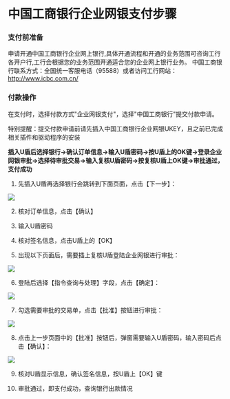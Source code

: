 # 中国工商银行企业网银支付步骤

### 支付前准备
申请开通中国工商银行企业网上银行,具体开通流程和开通的业务范围可咨询工行各开户行,工行会根据您的业务范围开通适合您的企业网上银行业务。
中国工商银行联系方式：全国统一客服电话（95588）或者访问工行网站：http://www.icbc.com.cn/

### 付款操作
在支付时，选择付款方式"企业网银支付"，选择"中国工商银行"提交付款申请。

特别提醒：提交付款申请前请先插入中国工商银行企业网银UKEY，且之前已完成相关插件和驱动程序的安装

**插入U盾后选择银行→确认订单信息→输入U盾密码→按U盾上的OK键→登录企业网银审批→选择待审批交易→输入复核U盾密码→按复核U盾上OK键→审批通过，支付成功**

1. 先插入U盾再选择银行会跳转到下面页面，点击【下一步】：

![](https://img30.360buyimg.com/pophelp/jfs/t5707/204/3892446237/176021/98f3f287/59434b47N1022b741.png)

2. 核对订单信息，点击【确认】

3. 输入U盾密码

4. 核对签名信息，点击U盾上的【OK】

5. 出现以下页面后，需要插上复核U盾登陆企业网银进行审批：

![](https://img30.360buyimg.com/pophelp/jfs/t6481/58/656470938/186124/58937aa0/59434b76N59851eb3.png)

6. 登陆后选择【指令查询与处理】字段，点击【确定】：

![](https://img30.360buyimg.com/pophelp/jfs/t6655/121/642028321/178538/23f37479/59434b7dN2a0fcb9c.png)

7. 勾选需要审批的交易单，点击【批准】按钮进行审批：

![](https://img30.360buyimg.com/pophelp/jfs/t5767/269/3868646479/200215/6677c957/59434b89N34b4f078.png)

8. 点击上一步页面中的【批准】按钮后，弹窗需要输入U盾密码，输入密码后点击【确认】：

![](https://img30.360buyimg.com/pophelp/jfs/t6754/220/664069261/163659/bc36e477/59434b93N117219f9.png)

9. 核对U盾显示信息，确认签名信息，按U盾上【OK】键

10. 审批通过，即支付成功，查询银行出款情况
